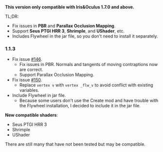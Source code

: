 **This version only compatible with Iris&Oculus 1.7.0 and above.**

TL;DR: 
- Fix issues in **PBR** and **Parallax Occlusion Mapping**.
- Support **Seus PTGI HRR 3**, **Shrimple**, and **UShader**, etc.
- Includes Flywheel in the jar file, so you don't need to install it separately.

### 1.1.3
- Fix issue [#146](https://github.com/leon-o/iris-flw-compat/issues/146).
  - Fix issues in PBR. Normals and tangents of moving contraptions now are correct.
  - Support Parallax Occlusion Mapping.
- Fix issue [#150](https://github.com/leon-o/iris-flw-compat/issues/150).
  - Replace `vertex v` with `vertex _flw_v` to avoid conflict with existing variables.
- Include Flywheel in jar file.
  - Because some users don't use the Create mod and have trouble with the Flywheel installation, I decided to include it in the jar file.

**New compatible shaders**:
- Seus PTGI HRR 3
- Shrimple
- UShader

There are still many that have not been tested but may be compatible.
